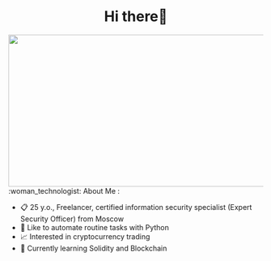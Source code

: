 
<h1 align="center">
  Hi there👋
</h1>


<div align="center"> <img src="https://media.giphy.com/media/3oKIPEqDGUULpEU0aQ/giphy.gif" width="600" height="300"/></div>
:woman_technologist: About Me :

* 📋 25 y.o., Freelancer, certified information security specialist (Expert Security Officer) from Moscow
* 🐍 Like to automate routine tasks with Python
* 📈 Interested in cryptocurrency trading
* 🌱 Currently learning Solidity and Blockchain

